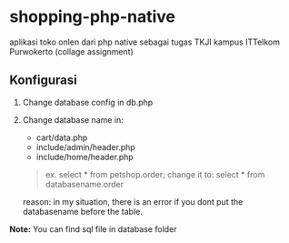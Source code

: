 # shopping-php-native
aplikasi toko onlen dari php native sebagai tugas TKJI kampus ITTelkom Purwokerto (collage assignment)

## Konfigurasi
1. Change database config in db.php

2. Change database name in:
	* cart/data.php
	* include/admin/header.php
	* include/home/header.php

	> ex. select * from petshop.order;
	> change it to: select * from databasename.order
	
	reason: in my situation, there is an error if you dont put the databasename before the table.

**Note:** You can find sql file in database folder
